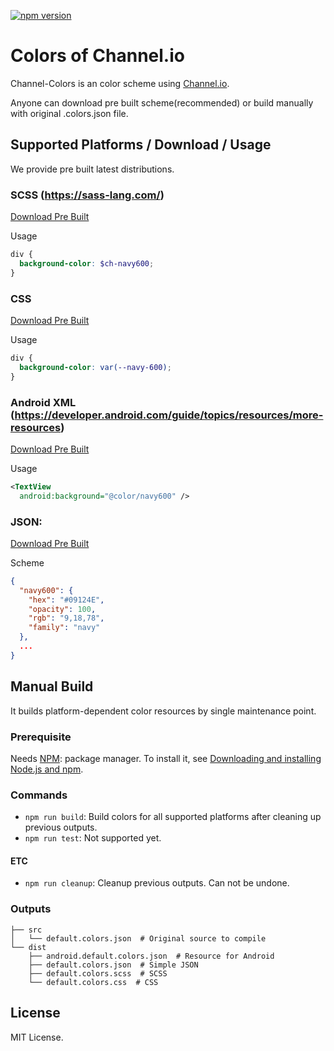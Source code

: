 [![npm version](https://badge.fury.io/js/channel-colors.svg)](https://badge.fury.io/js/channel-colors)

# Colors of Channel.io
Channel-Colors is an color scheme using [Channel.io](https://www.channel.io/).

Anyone can download pre built scheme(recommended) or build manually with original .colors.json file.

## Supported Platforms / Download / Usage
We provide pre built latest distributions.

### SCSS (https://sass-lang.com/)
[Download Pre Built](http://cdn.channel.io/colors/default.colors.scss)

Usage
```scss
div {
  background-color: $ch-navy600;
}
```

### CSS
[Download Pre Built](http://cdn.channel.io/colors/default.colors.css)

Usage
```css
div {
  background-color: var(--navy-600);
}
```

### Android XML (https://developer.android.com/guide/topics/resources/more-resources)
[Download Pre Built](http://cdn.channel.io/colors/android.default.colors.xml)

Usage
```xml
<TextView
  android:background="@color/navy600" />
```

### JSON:
[Download Pre Built](http://cdn.channel.io/colors/default.colors.json)

Scheme
```json
{
  "navy600": {
    "hex": "#09124E",
    "opacity": 100,
    "rgb": "9,18,78",
    "family": "navy"
  },
  ...
}
```

## Manual Build
It builds platform-dependent color resources by single maintenance point.

### Prerequisite
Needs [NPM](https://www.npmjs.com/): package manager.
To install it, see [Downloading and installing Node.js and npm](https://docs.npmjs.com/downloading-and-installing-node-js-and-npm).

### Commands
- `npm run build`: Build colors for all supported platforms after cleaning up previous outputs.
- `npm run test`: Not supported yet.

#### ETC
- `npm run cleanup`: Cleanup previous outputs. Can not be undone.

### Outputs
```
├── src
│   └── default.colors.json  # Original source to compile
└── dist
    ├── android.default.colors.json  # Resource for Android
    ├── default.colors.json  # Simple JSON
    ├── default.colors.scss  # SCSS
    └── default.colors.css  # CSS
```

## License
MIT License.
